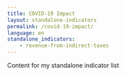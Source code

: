 ```yaml
---
title: COVID-19 Impact
layout: standalone-indicators
permalink: /covid-19-impact/
language: en
standalone_indicators:
    - revenue-from-indirect-taxes
---
```

Content for my standalone indicator list
